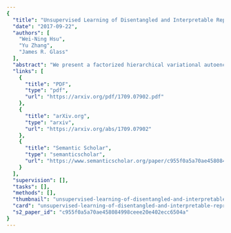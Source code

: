 ```yaml
---
{
  "title": "Unsupervised Learning of Disentangled and Interpretable Representations from Sequential Data",
  "date": "2017-09-22",
  "authors": [
    "Wei-Ning Hsu",
    "Yu Zhang",
    "James R. Glass"
  ],
  "abstract": "We present a factorized hierarchical variational autoencoder, which learns disentangled and interpretable representations from sequential data without supervision. Specifically, we exploit the multi-scale nature of information in sequential data by formulating it explicitly within a factorized hierarchical graphical model that imposes sequence-dependent priors and sequence-independent priors to different sets of latent variables. The model is evaluated on two speech corpora to demonstrate, qualitatively, its ability to transform speakers or linguistic content by manipulating different sets of latent variables; and quantitatively, its ability to outperform an i-vector baseline for speaker verification and reduce the word error rate by as much as 35% in mismatched train/test scenarios for automatic speech recognition tasks.",
  "links": [
    {
      "title": "PDF",
      "type": "pdf",
      "url": "https://arxiv.org/pdf/1709.07902.pdf"
    },
    {
      "title": "arXiv.org",
      "type": "arxiv",
      "url": "https://arxiv.org/abs/1709.07902"
    },
    {
      "title": "Semantic Scholar",
      "type": "semanticscholar",
      "url": "https://www.semanticscholar.org/paper/c955f0a5a70ae458084998ceee20e402ecc6504a"
    }
  ],
  "supervision": [],
  "tasks": [],
  "methods": [],
  "thumbnail": "unsupervised-learning-of-disentangled-and-interpretable-representations-from-sequential-data-thumb.jpg",
  "card": "unsupervised-learning-of-disentangled-and-interpretable-representations-from-sequential-data-card.jpg",
  "s2_paper_id": "c955f0a5a70ae458084998ceee20e402ecc6504a"
}
---
```


